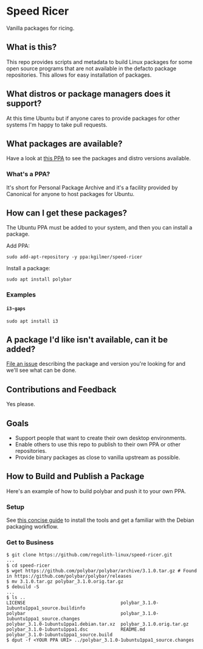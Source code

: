 # Speed Ricer

Vanilla packages for ricing.

## What is this?

This repo provides scripts and metadata to build Linux packages for some open source programs that are not available in the defacto package repositories.  This allows for easy installation of packages. 

## What distros or package managers does it support?

At this time Ubuntu but if anyone cares to provide packages for other systems I'm happy to take pull requests.

## What packages are available?

Have a look at [this PPA](https://launchpad.net/~kgilmer/+archive/ubuntu/speed-ricer) to see the packages and distro versions available.

### What's a PPA?

It's short for Personal Package Archive and it's a facility provided by Canonical for anyone to host packages for Ubuntu.

## How can I get these packages?

The Ubuntu PPA must be added to your system, and then you can install a package.

Add PPA:
```
sudo add-apt-repository -y ppa:kgilmer/speed-ricer
```

Install a package:
```
sudo apt install polybar
```

### Examples

#### `i3-gaps`

```
sudo apt install i3
```

## A package I'd like isn't available, can it be added?

[File an issue](https://github.com/regolith-linux/speed-ricer/issues) describing the package and version you're looking for and we'll see what can be done.

## Contributions and Feedback

Yes please.

## Goals

* Support people that want to create their own desktop environments.
* Enable others to use this repo to publish to their own PPA or other repositories.
* Provide binary packages as close to vanilla upstream as possible. 

## How to Build and Publish a Package

Here's an example of how to build polybar and push it to your own PPA.

### Setup

See [this concise guide](https://wiki.debian.org/BuildingTutorial) to install the tools and get a familiar with the Debian packaging workflow.

### Get to Business

```
$ git clone https://github.com/regolith-linux/speed-ricer.git
...
$ cd speed-ricer
$ wget https://github.com/polybar/polybar/archive/3.1.0.tar.gz # Found in https://github.com/polybar/polybar/releases
$ mv 3.1.0.tar.gz polybar_3.1.0.orig.tar.gz
$ debuild -S
...
$ ls ..
LICENSE                                   polybar_3.1.0-1ubuntu1ppa1_source.buildinfo
polybar                                   polybar_3.1.0-1ubuntu1ppa1_source.changes
polybar_3.1.0-1ubuntu1ppa1.debian.tar.xz  polybar_3.1.0.orig.tar.gz
polybar_3.1.0-1ubuntu1ppa1.dsc            README.md
polybar_3.1.0-1ubuntu1ppa1_source.build
$ dput -f <YOUR PPA URI> ../polybar_3.1.0-1ubuntu1ppa1_source.changes
```